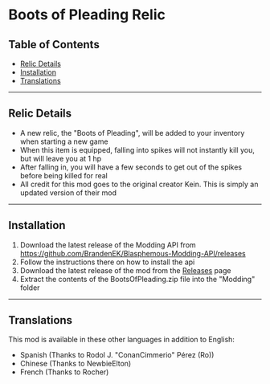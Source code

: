 # Boots of Pleading Relic

## Table of Contents

- [Relic Details](https://github.com/BrandenEK/Blasphemous-Boots-of-Pleading#relic-details)
- [Installation](https://github.com/BrandenEK/Blasphemous-Boots-of-Pleading#installation)
- [Translations](https://github.com/BrandenEK/Blasphemous-Boots-of-Pleading#translations)

---

## Relic Details

- A new relic, the "Boots of Pleading", will be added to your inventory when starting a new game
- When this item is equipped, falling into spikes will not instantly kill you, but will leave you at 1 hp
- After falling in, you will have a few seconds to get out of the spikes before being killed for real
- All credit for this mod goes to the original creator Kein.  This is simply an updated version of their mod

---

## Installation

1. Download the latest release of the Modding API from https://github.com/BrandenEK/Blasphemous-Modding-API/releases
2. Follow the instructions there on how to install the api
3. Download the latest release of the mod from the [Releases](https://github.com/BrandenEK/Blasphemous-Boots-of-Pleading/releases) page
4. Extract the contents of the BootsOfPleading.zip file into the "Modding" folder

---

## Translations

This mod is available in these other languages in addition to English:
- Spanish (Thanks to Rodol J. "ConanCimmerio" Pérez (Ro))
- Chinese (Thanks to NewbieElton)
- French (Thanks to Rocher)
